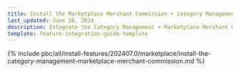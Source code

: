 ```yaml
---
title: Install the Marketplace Merchant Commission + Category Management feature
last_updated: June 26, 2024
description: Integrate the Category Management + Marketplace Merchant Commission feature into a Spryker project.
template: feature-integration-guide-template
---
```


{% include pbc/all/install-features/202407.0/marketplace/install-the-category-management-marketplace-merchant-commission.md %} <!-- To edit, see /_includes/pbc/all/install-features/202407.0/marketplace/install-the-category-management-marketplace-merchant-commission.md -->
